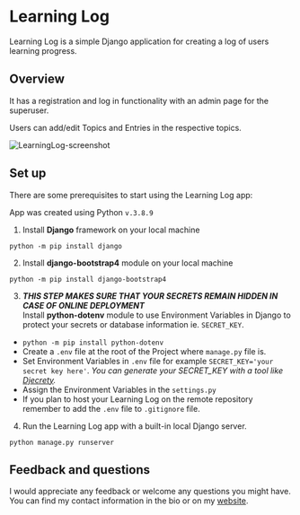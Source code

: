 # Learning Log

Learning Log is a simple Django application for creating a log of users learning progress.

## Overview

It has a registration and log in functionality with an admin page for the superuser.

Users can add/edit Topics and Entries in the respective topics.

![LearningLog-screenshot](https://user-images.githubusercontent.com/89355282/221864599-ba366526-6c99-4cc3-a577-4bef4a1cb326.png)

## Set up

There are some prerequisites to start using the Learning Log app:

App was created using Python `v.3.8.9`

1. Install **Django** framework on your local machine

`python -m pip install django`

2. Install **django-bootstrap4** module on your local machine

`python -m pip install django-bootstrap4`

3. ***THIS STEP MAKES SURE THAT YOUR SECRETS REMAIN HIDDEN IN CASE OF ONLINE DEPLOYMENT***  
Install **python-dotenv** module to use Environment Variables in Django to protect your secrets or database information ie. `SECRET_KEY`.

* `python -m pip install python-dotenv`
* Create a `.env` file at the root of the Project where `manage.py` file is.
* Set Environment Variables in `.env` file for example `SECRET_KEY='your secret key here'`. *You can generate your SECRET_KEY with a tool like [Djecrety](https://djecrety.ir/).*
* Assign the Environment Variables in the `settings.py`
* If you plan to host your Learning Log on the remote repository remember to add the `.env` file to `.gitignore` file.

4. Run the Learning Log app with a built-in local Django server.

`python manage.py runserver`

## Feedback and questions

I would appreciate any feedback or welcome any questions you might have. You can find my contact information in the bio or on my [website](https://jarekpacocha.online).
